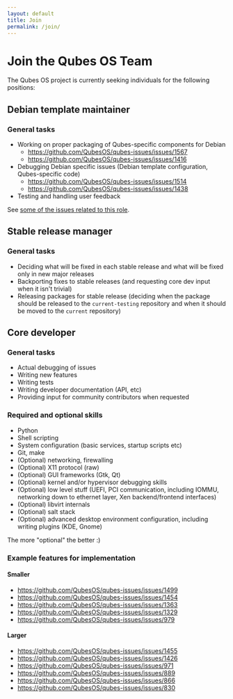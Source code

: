 ```yaml
---
layout: default
title: Join
permalink: /join/
---
```


Join the Qubes OS Team
======================

The Qubes OS project is currently seeking individuals for the following
positions:

Debian template maintainer
--------------------------

### General tasks ###

 * Working on proper packaging of Qubes-specific components for Debian
   * https://github.com/QubesOS/qubes-issues/issues/1567
   * https://github.com/QubesOS/qubes-issues/issues/1416
 * Debugging Debian specific issues (Debian template configuration,
   Qubes-specific code)
   * https://github.com/QubesOS/qubes-issues/issues/1514
   * https://github.com/QubesOS/qubes-issues/issues/1438
 * Testing and handling user feedback

See [some of the issues related to this role](https://github.com/QubesOS/qubes-issues/issues?q=is%3Aopen+is%3Aissue+label%3A%22C%3A+Debian%22).

Stable release manager
----------------------

### General tasks ###

 * Deciding what will be fixed in each stable release and what will be fixed
   only in new major releases
 * Backporting fixes to stable releases (and requesting core dev input when it
   isn't trivial)
 * Releasing packages for stable release (deciding when the package should be
   released to the `current-testing` repository and when it should be moved to
   the `current` repository)

Core developer
--------------

### General tasks ###

 * Actual debugging of issues
 * Writing new features
 * Writing tests
 * Writing developer documentation (API, etc)
 * Providing input for community contributors when requested

### Required and optional skills ###

 * Python
 * Shell scripting
 * System configuration (basic services, startup scripts etc)
 * Git, make
 * (Optional) networking, firewalling
 * (Optional) X11 protocol (raw)
 * (Optional) GUI frameworks (Gtk, Qt)
 * (Optional) kernel and/or hypervisor debugging skills
 * (Optional) low level stuff (UEFI, PCI communication,
   including IOMMU, networking down to ethernet layer, Xen
   backend/frontend interfaces)
 * (Optional) libvirt internals
 * (Optional) salt stack
 * (Optional) advanced desktop environment configuration, including
   writing plugins (KDE, Gnome)

The more "optional" the better :)

### Example features for implementation ###

#### Smaller ####

 * https://github.com/QubesOS/qubes-issues/issues/1499
 * https://github.com/QubesOS/qubes-issues/issues/1454
 * https://github.com/QubesOS/qubes-issues/issues/1363
 * https://github.com/QubesOS/qubes-issues/issues/1329
 * https://github.com/QubesOS/qubes-issues/issues/979

#### Larger ####

 * https://github.com/QubesOS/qubes-issues/issues/1455
 * https://github.com/QubesOS/qubes-issues/issues/1426
 * https://github.com/QubesOS/qubes-issues/issues/971
 * https://github.com/QubesOS/qubes-issues/issues/889
 * https://github.com/QubesOS/qubes-issues/issues/866
 * https://github.com/QubesOS/qubes-issues/issues/830





